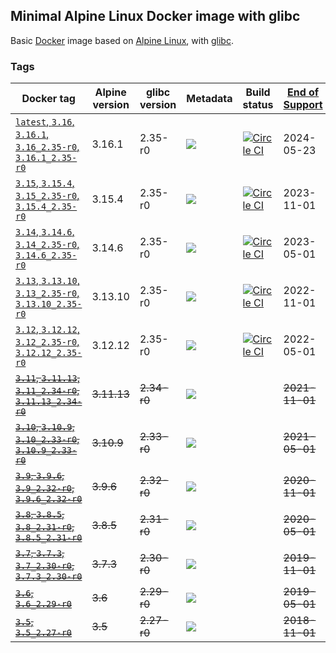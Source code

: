 ## Minimal Alpine Linux Docker image with glibc

Basic [Docker](https://www.docker.com/) image based on [Alpine Linux](http://alpinelinux.org/), with [glibc](https://github.com/sgerrand/alpine-pkg-glibc).

### Tags

| Docker tag                                                                                                                                  | Alpine version | glibc version | Metadata                                                                        | Build status                                                                                                                                                                          | [End of Support](https://alpinelinux.org/releases/) |
|---------------------------------------------------------------------------------------------------------------------------------------------|----------------|---------------|---------------------------------------------------------------------------------|---------------------------------------------------------------------------------------------------------------------------------------------------------------------------------------|-----------------------------------------------------|
| [`latest`, `3.16`, `3.16.1`, `3.16_2.35-r0`, `3.16.1_2.35-r0`](https://github.com/jeanblanchard/docker-alpine-glibc/blob/main/Dockerfile)   | 3.16.1         | 2.35-r0       | ![](https://img.shields.io/docker/image-size/jeanblanchard/alpine-glibc/latest) | [![Circle CI](https://circleci.com/gh/jeanblanchard/docker-alpine-glibc/tree/main.svg?style=shield)](https://circleci.com/gh/jeanblanchard/docker-alpine-glibc/tree/main)             | 2024-05-23                                          |
| [`3.15`, `3.15.4`, `3.15_2.35-r0`, `3.15.4_2.35-r0`](https://github.com/jeanblanchard/docker-alpine-glibc/blob/alpine3.15/Dockerfile)       | 3.15.4         | 2.35-r0       | ![](https://img.shields.io/docker/image-size/jeanblanchard/alpine-glibc/3.15)   | [![Circle CI](https://circleci.com/gh/jeanblanchard/docker-alpine-glibc/tree/alpine3.15.svg?style=shield)](https://circleci.com/gh/jeanblanchard/docker-alpine-glibc/tree/alpine3.15) | 2023-11-01                                          |
| [`3.14`, `3.14.6`, `3.14_2.35-r0`, `3.14.6_2.35-r0`](https://github.com/jeanblanchard/docker-alpine-glibc/blob/alpine3.14/Dockerfile)       | 3.14.6         | 2.35-r0       | ![](https://img.shields.io/docker/image-size/jeanblanchard/alpine-glibc/3.14)   | [![Circle CI](https://circleci.com/gh/jeanblanchard/docker-alpine-glibc/tree/alpine3.14.svg?style=shield)](https://circleci.com/gh/jeanblanchard/docker-alpine-glibc/tree/alpine3.14) | 2023-05-01                                          |
| [`3.13`, `3.13.10`, `3.13_2.35-r0`, `3.13.10_2.35-r0`](https://github.com/jeanblanchard/docker-alpine-glibc/blob/alpine3.13/Dockerfile)     | 3.13.10        | 2.35-r0       | ![](https://img.shields.io/docker/image-size/jeanblanchard/alpine-glibc/3.13)   | [![Circle CI](https://circleci.com/gh/jeanblanchard/docker-alpine-glibc/tree/alpine3.13.svg?style=shield)](https://circleci.com/gh/jeanblanchard/docker-alpine-glibc/tree/alpine3.13) | 2022-11-01                                          |
| [`3.12`, `3.12.12`, `3.12_2.35-r0`, `3.12.12_2.35-r0`](https://github.com/jeanblanchard/docker-alpine-glibc/blob/alpine3.12/Dockerfile)     | 3.12.12        | 2.35-r0       | ![](https://img.shields.io/docker/image-size/jeanblanchard/alpine-glibc/3.12)   | [![Circle CI](https://circleci.com/gh/jeanblanchard/docker-alpine-glibc/tree/alpine3.12.svg?style=shield)](https://circleci.com/gh/jeanblanchard/docker-alpine-glibc/tree/alpine3.12) | 2022-05-01                                          |
| ~~[`3.11`, `3.11.13`, `3.11_2.34-r0`, `3.11.13_2.34-r0`](https://github.com/jeanblanchard/docker-alpine-glibc/blob/alpine3.11/Dockerfile)~~ | ~~3.11.13~~    | ~~2.34-r0~~   | ![](https://img.shields.io/docker/image-size/jeanblanchard/alpine-glibc/3.11)   |                                                                                                                                                                                       | ~~2021-11-01~~                                      |
| ~~[`3.10`, `3.10.9`, `3.10_2.33-r0`, `3.10.9_2.33-r0`](https://github.com/jeanblanchard/docker-alpine-glibc/blob/alpine3.10/Dockerfile)~~   | ~~3.10.9~~     | ~~2.33-r0~~   | ![](https://img.shields.io/docker/image-size/jeanblanchard/alpine-glibc/3.10)   |                                                                                                                                                                                       | ~~2021-05-01~~                                      |
| ~~[`3.9`, `3.9.6`, `3.9_2.32-r0`, `3.9.6_2.32-r0`](https://github.com/jeanblanchard/docker-alpine-glibc/blob/alpine3.9/Dockerfile)~~        | ~~3.9.6~~      | ~~2.32-r0~~   | ![](https://img.shields.io/docker/image-size/jeanblanchard/alpine-glibc/3.9)    |                                                                                                                                                                                       | ~~2020-11-01~~                                      |
| ~~[`3.8`, `3.8.5`, `3.8_2.31-r0`, `3.8.5_2.31-r0`](https://github.com/jeanblanchard/docker-alpine-glibc/blob/alpine3.8/Dockerfile)~~        | ~~3.8.5~~      | ~~2.31-r0~~   | ![](https://img.shields.io/docker/image-size/jeanblanchard/alpine-glibc/3.8)    |                                                                                                                                                                                       | ~~2020-05-01~~                                      |
| ~~[`3.7`, `3.7.3`, `3.7_2.30-r0`, `3.7.3_2.30-r0`](https://github.com/jeanblanchard/docker-alpine-glibc/blob/alpine3.7/Dockerfile)~~        | ~~3.7.3~~      | ~~2.30-r0~~   | ![](https://img.shields.io/docker/image-size/jeanblanchard/alpine-glibc/3.7)    |                                                                                                                                                                                       | ~~2019-11-01~~                                      |
| ~~[`3.6`, `3.6_2.29-r0`](https://github.com/jeanblanchard/docker-alpine-glibc/blob/alpine3.6/Dockerfile)~~                                  | ~~3.6~~        | ~~2.29-r0~~   | ![](https://img.shields.io/docker/image-size/jeanblanchard/alpine-glibc/3.6)    |                                                                                                                                                                                       | ~~2019-05-01~~                                      |
| ~~[`3.5`, `3.5_2.27-r0`](https://github.com/jeanblanchard/docker-alpine-glibc/blob/alpine3.5/Dockerfile)~~                                  | ~~3.5~~        | ~~2.27-r0~~   | ![](https://img.shields.io/docker/image-size/jeanblanchard/alpine-glibc/3.5)    |                                                                                                                                                                                       | ~~2018-11-01~~                                      |
